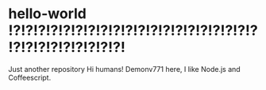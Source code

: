 # hello-world !?!?!?!?!?!?!?!?!?!?!?!?!?!?!?!?!?!?!?!?!?!?!?!?!?!?!?!?!?!
Just another  repository
Hi humans!
Demonv771 here, I like Node.js and Coffeescript.
